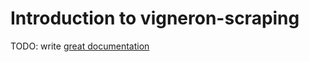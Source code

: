 # Introduction to vigneron-scraping

TODO: write [great documentation](http://jacobian.org/writing/what-to-write/)
